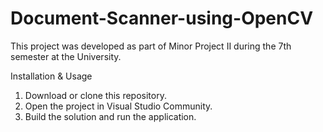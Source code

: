# Document-Scanner-using-OpenCV
This project was developed as part of Minor Project II during the 7th semester at the University.

Installation & Usage
1. Download or clone this repository.
2. Open the project in Visual Studio Community.
3. Build the solution and run the application.
